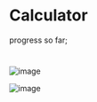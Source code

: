 # Calculator

progress so far;
# 
![image](https://github.com/user-attachments/assets/fddd9cd4-c7ad-4ce7-b618-05bd0c314edd)

![image](https://github.com/user-attachments/assets/51e0a3d3-8c58-4278-8e34-4622728c297b)
